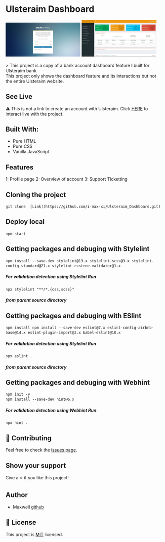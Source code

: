 
# Ulsteraim Dashboard

<div>
    <img src="assets/log-in.JPG" width="48%" />
    <img src="assets/Dashboard.JPG" width="48%" />
</div>

<br/>
> This project is a copy of a bank account dashboard feature I built for Ulsteraim bank.<br/>
This project only shows the dashboard feature and its interactions but not the entire Ulsteraim website.

## See Live
⚠️ This is not a link to create an account with Ulsteraim.
Click [HERE](https://ulsteraim.netlify.app/sign_in/logged_in.html) to interact live with the project.

## Built With:
 - Pure HTML
 - Pure CSS
 - Vanilla JavaScript

## Features
1: Profile page
2: Overview of account
3: Support Ticketting


## Cloning the project
```
git clone  [Link](https://github.com/i-max-xi/Ulsteraim_Dashboard.git)
```

## Deploy local
```
npm start
```

## Getting packages and debuging with Stylelint
```
npm install --save-dev stylelint@13.x stylelint-scss@3.x stylelint-config-standard@21.x stylelint-csstree-validator@1.x
```
##### For validation detection using Stylelint Run
```
npx stylelint "**/*.{css,scss}"
```
##### from parent source directory

## Getting packages and debuging with ESlint
```
npm install npm install --save-dev eslint@7.x eslint-config-airbnb-base@14.x eslint-plugin-import@2.x babel-eslint@10.x
```
##### For validation detection using Stylelint Run
```
npx eslint .
```
##### from parent source directory

## Getting packages and debuging with Webhint
```
npm init -y
npm install --save-dev hint@6.x
```
##### For validation detection using Webhint Run
```
npx hint .
```

 ## 🤝 Contributing

Feel free to check the [issues page](https://github.com/i-max-xi/Ulsteraim_Dashboard/issues).

## Show your support

Give a ⭐️ if you like this project!

## Author

- Maxwell [github](https://github.com/i-max-xi)
## 📝 License

This project is [MIT](./MIT.md) licensed.
